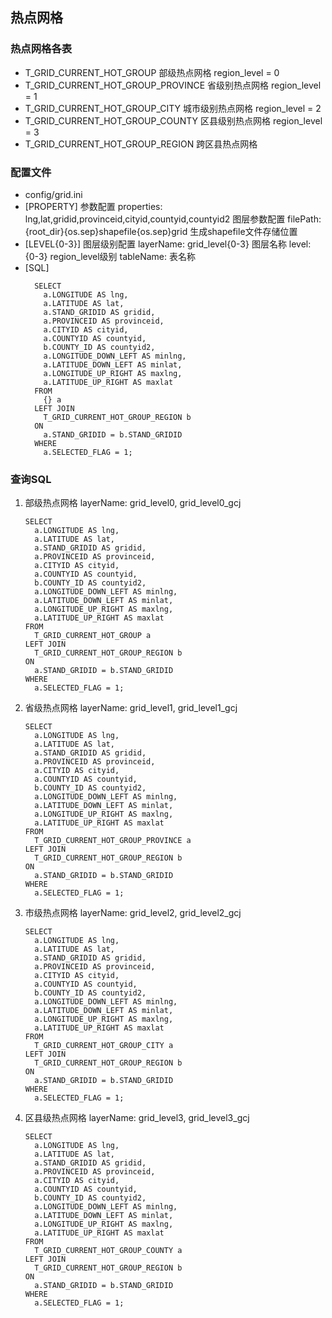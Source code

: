 ## 热点网格

### 热点网格各表
+ T_GRID_CURRENT_HOT_GROUP 部级热点网格  region_level = 0
+ T_GRID_CURRENT_HOT_GROUP_PROVINCE 省级别热点网格 region_level = 1
+ T_GRID_CURRENT_HOT_GROUP_CITY 城市级别热点网格 region_level = 2
+ T_GRID_CURRENT_HOT_GROUP_COUNTY 区县级别热点网格 region_level = 3
+ T_GRID_CURRENT_HOT_GROUP_REGION 跨区县热点网格 

### 配置文件
+ config/grid.ini
+ [PROPERTY] 参数配置
    properties: lng,lat,gridid,provinceid,cityid,countyid,countyid2 图层参数配置
    filePath: {root_dir}{os.sep}shapefile{os.sep}grid 生成shapefile文件存储位置
+ [LEVEL{0-3}] 图层级别配置
    layerName: grid_level{0-3} 图层名称
    level: {0-3} region_level级别
    tableName: 表名称
+ [SQL]
    ```
      SELECT  
        a.LONGITUDE AS lng,  
        a.LATITUDE AS lat,  
        a.STAND_GRIDID AS gridid,  
        a.PROVINCEID AS provinceid,  
        a.CITYID AS cityid,  
        a.COUNTYID AS countyid,  
        b.COUNTY_ID AS countyid2,  
        a.LONGITUDE_DOWN_LEFT AS minlng,  
        a.LATITUDE_DOWN_LEFT AS minlat,  
        a.LONGITUDE_UP_RIGHT AS maxlng,  
        a.LATITUDE_UP_RIGHT AS maxlat  
      FROM  
        {} a  
      LEFT JOIN   
        T_GRID_CURRENT_HOT_GROUP_REGION b  
      ON  
        a.STAND_GRIDID = b.STAND_GRIDID  
      WHERE  
        a.SELECTED_FLAG = 1;  
    ```

### 查询SQL
1. 部级热点网格
    layerName: grid_level0, grid_level0_gcj
    ```
    SELECT 
      a.LONGITUDE AS lng,
      a.LATITUDE AS lat,
      a.STAND_GRIDID AS gridid,
      a.PROVINCEID AS provinceid,
      a.CITYID AS cityid,
      a.COUNTYID AS countyid,
      b.COUNTY_ID AS countyid2,
      a.LONGITUDE_DOWN_LEFT AS minlng,
      a.LATITUDE_DOWN_LEFT AS minlat,
      a.LONGITUDE_UP_RIGHT AS maxlng,
      a.LATITUDE_UP_RIGHT AS maxlat
    FROM
      T_GRID_CURRENT_HOT_GROUP a
    LEFT JOIN 
      T_GRID_CURRENT_HOT_GROUP_REGION b
    ON
      a.STAND_GRIDID = b.STAND_GRIDID
    WHERE 
      a.SELECTED_FLAG = 1;
    ```
2. 省级热点网格
    layerName: grid_level1, grid_level1_gcj
    ```
    SELECT 
      a.LONGITUDE AS lng,
      a.LATITUDE AS lat,
      a.STAND_GRIDID AS gridid,
      a.PROVINCEID AS provinceid,
      a.CITYID AS cityid,
      a.COUNTYID AS countyid,
      b.COUNTY_ID AS countyid2,
      a.LONGITUDE_DOWN_LEFT AS minlng,
      a.LATITUDE_DOWN_LEFT AS minlat,
      a.LONGITUDE_UP_RIGHT AS maxlng,
      a.LATITUDE_UP_RIGHT AS maxlat
    FROM
      T_GRID_CURRENT_HOT_GROUP_PROVINCE a
    LEFT JOIN 
      T_GRID_CURRENT_HOT_GROUP_REGION b
    ON
      a.STAND_GRIDID = b.STAND_GRIDID
    WHERE 
      a.SELECTED_FLAG = 1;
    ```
3. 市级热点网格
    layerName: grid_level2, grid_level2_gcj
    ```
    SELECT 
      a.LONGITUDE AS lng,
      a.LATITUDE AS lat,
      a.STAND_GRIDID AS gridid,
      a.PROVINCEID AS provinceid,
      a.CITYID AS cityid,
      a.COUNTYID AS countyid,
      b.COUNTY_ID AS countyid2,
      a.LONGITUDE_DOWN_LEFT AS minlng,
      a.LATITUDE_DOWN_LEFT AS minlat,
      a.LONGITUDE_UP_RIGHT AS maxlng,
      a.LATITUDE_UP_RIGHT AS maxlat
    FROM
      T_GRID_CURRENT_HOT_GROUP_CITY a
    LEFT JOIN 
      T_GRID_CURRENT_HOT_GROUP_REGION b
    ON
      a.STAND_GRIDID = b.STAND_GRIDID
    WHERE 
      a.SELECTED_FLAG = 1;
    ```
4. 区县级热点网格
    layerName: grid_level3, grid_level3_gcj
    ```
    SELECT 
      a.LONGITUDE AS lng,
      a.LATITUDE AS lat,
      a.STAND_GRIDID AS gridid,
      a.PROVINCEID AS provinceid,
      a.CITYID AS cityid,
      a.COUNTYID AS countyid,
      b.COUNTY_ID AS countyid2,
      a.LONGITUDE_DOWN_LEFT AS minlng,
      a.LATITUDE_DOWN_LEFT AS minlat,
      a.LONGITUDE_UP_RIGHT AS maxlng,
      a.LATITUDE_UP_RIGHT AS maxlat
    FROM
      T_GRID_CURRENT_HOT_GROUP_COUNTY a
    LEFT JOIN 
      T_GRID_CURRENT_HOT_GROUP_REGION b
    ON
      a.STAND_GRIDID = b.STAND_GRIDID
    WHERE 
      a.SELECTED_FLAG = 1;
    ```
    